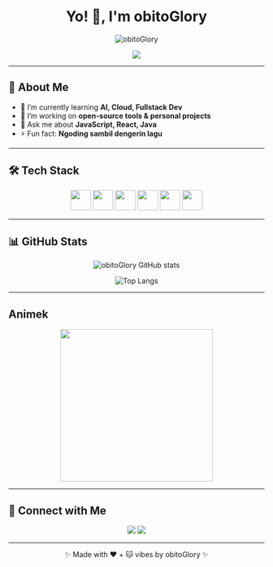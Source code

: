 <h1 align="center">Yo! 👋, I'm obitoGlory</h1>
<p align="center">
  <img src="https://komarev.com/ghpvc/?username=obitoGlory&label=Profile%20views&color=0e75b6&style=flat" alt="obitoGlory" />
</p>

<p align="center">
  <img src="https://readme-typing-svg.demolab.com/?lines=Welcome+to+my+GitHub!;Fullstack+Dev+%7C+Learner+%7C+Tech+Enthusiast;Let's+build+something+cool!&center=true&width=500&height=50">
</p>

---

## 🚀 About Me
- 🌱 I’m currently learning **AI, Cloud, Fullstack Dev**
- 🔭 I’m working on **open-source tools & personal projects**
- 💬 Ask me about **JavaScript, React, Java**
- ⚡ Fun fact: **Ngoding sambil dengerin lagu**

---

## 🛠️ Tech Stack
<p align="center">
  <img src="https://cdn.jsdelivr.net/gh/devicons/devicon/icons/javascript/javascript-original.svg" width="40" height="40"/>
  <img src="https://cdn.jsdelivr.net/gh/devicons/devicon/icons/react/react-original.svg" width="40" height="40"/>
  <img src="https://cdn.jsdelivr.net/gh/devicons/devicon/icons/nodejs/nodejs-original.svg" width="40" height="40"/>
  <img src="https://cdn.jsdelivr.net/gh/devicons/devicon/icons/python/python-original.svg" width="40" height="40"/>
  <img src="https://cdn.jsdelivr.net/gh/devicons/devicon/icons/html5/html5-original.svg" width="40" height="40"/>
  <img src="https://cdn.jsdelivr.net/gh/devicons/devicon/icons/css3/css3-original.svg" width="40" height="40"/>
</p>

---

## 📊 GitHub Stats
<p align="center">
  <img src="https://github-readme-stats.vercel.app/api?username=obitoGlory&show_icons=true&theme=tokyonight" alt="obitoGlory GitHub stats" />
</p>

<p align="center">
  <img src="https://github-readme-stats.vercel.app/api/top-langs/?username=obitoGlory&layout=compact&theme=tokyonight" alt="Top Langs" />
</p>

---

## Animek
<p align="center">
  <img src="https://catbox.moe/bgs/texture3.png" width="300"/>
</p>

---

## 🔗 Connect with Me
<p align="center">
  <a href="https://github.com/obitoGlory" target="_blank"><img src="https://img.shields.io/badge/GitHub-181717?style=for-the-badge&logo=github&logoColor=white"/></a>
  <a href="https://t.me/howtobans" target="_blank"><img src="https://img.shields.io/badge/Telegram-2CA5E0?style=for-the-badge&logo=telegram&logoColor=white"/></a>
</p>

---

<p align="center">✨ Made with ❤️ + 🐱 vibes by obitoGlory ✨</p>
